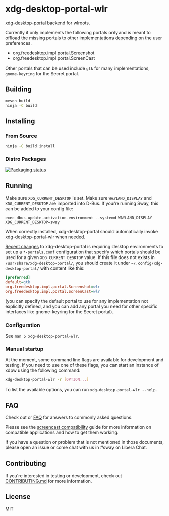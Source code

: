 # xdg-desktop-portal-wlr

[xdg-desktop-portal] backend for wlroots.

Currently it only implements the following portals only and is meant to offload the missing portals to other implementations depending on the user preferences.

- org.freedesktop.impl.portal.Screenshot
- org.freedesktop.impl.portal.ScreenCast

Other portals that can be used include `gtk` for many implementations, `gnome-keyring` for the Secret portal.

## Building

```sh
meson build
ninja -C build
```

## Installing

### From Source

```sh
ninja -C build install
```

### Distro Packages

[![Packaging status](https://repology.org/badge/vertical-allrepos/xdg-desktop-portal-wlr.svg?exclude_unsupported=1)](https://repology.org/project/xdg-desktop-portal-wlr/versions)

## Running

Make sure `XDG_CURRENT_DESKTOP` is set. Make sure `WAYLAND_DISPLAY` and
`XDG_CURRENT_DESKTOP` are imported into D-Bus. If you're running Sway, this
can be added to your config file:

    exec dbus-update-activation-environment --systemd WAYLAND_DISPLAY XDG_CURRENT_DESKTOP=sway

When correctly installed, xdg-desktop-portal should automatically invoke
xdg-desktop-portal-wlr when needed.

[Recent changes](https://www.bassi.io/articles/2023/05/29/configuring-portals/) to xdg-desktop-portal is requiring desktop environments to set up a `*-portals.conf` configuration that specify which portals should be used for a given `XDG_CURRENT_DESKTOP` value. If this file does not exists in `/usr/share/xdg-desktop-portal/`, you should create it under `~/.config/xdg-desktop-portal/` with content like this:

```ini
[preferred]
default=gtk
org.freedesktop.impl.portal.Screenshot=wlr
org.freedesktop.impl.portal.ScreenCast=wlr
```

(you can specify the default portal to use for any implementation not explicitly defined, and you can add any portal you need for other specific interfaces like gnome-keyring for the Secret portal).

### Configuration

See `man 5 xdg-desktop-portal-wlr`.

### Manual startup

At the moment, some command line flags are available for development and
testing. If you need to use one of these flags, you can start an instance of
xdpw using the following command:

```sh
xdg-desktop-portal-wlr -r [OPTION...]
```

To list the available options, you can run `xdg-desktop-portal-wlr --help`.

## FAQ

Check out or [FAQ] for answers to commonly asked questions.

Please see the [screencast compatibility] guide for more information on
compatible applications and how to get them working.

If you have a question or problem that is not mentioned in those documents,
please open an issue or come chat with us in #sway on Libera Chat.

## Contributing

If you're interested in testing or development, check out
[CONTRIBUTING.md] for more information.

## License

MIT

[xdg-desktop-portal]: https://github.com/flatpak/xdg-desktop-portal
[FAQ]: https://github.com/emersion/xdg-desktop-portal-wlr/wiki/FAQ
[screencast compatibility]: https://github.com/emersion/xdg-desktop-portal-wlr/wiki/Screencast-Compatibility
[CONTRIBUTING.md]: CONTRIBUTING.md
